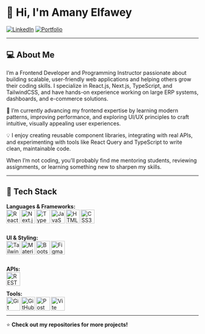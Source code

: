 # 👋 Hi, I'm Amany Elfawey  

[![LinkedIn](https://img.shields.io/badge/-LinkedIn-0077B5?style=for-the-badge&logo=linkedin&logoColor=white)](https://www.linkedin.com/in/amanyelfawey/)
[![Portfolio](https://img.shields.io/badge/-Portfolio-000000?style=for-the-badge&logo=react&logoColor=white)](https://your-portfolio-link.com)

---

## 💻 About Me
I’m a Frontend Developer and Programming Instructor passionate about building scalable, user-friendly web applications and helping others grow their coding skills.
I specialize in React.js, Next.js, TypeScript, and TailwindCSS, and have hands-on experience working on large ERP systems, dashboards, and e-commerce solutions.

🚀 I’m currently advancing my frontend expertise by learning modern patterns, improving performance, and exploring UI/UX principles to craft intuitive, visually appealing user experiences.

💡 I enjoy creating reusable component libraries, integrating with real APIs, and experimenting with tools like React Query and TypeScript to write clean, maintainable code.

When I’m not coding, you’ll probably find me mentoring students, reviewing assignments, or learning something new to sharpen my skills.

---

## 🚀 Tech Stack

**Languages & Frameworks:**  
<img align="left" alt="React" width="36px" src="https://cdn.jsdelivr.net/gh/devicons/devicon/icons/react/react-original.svg"/> 
<img align="left" alt="Next.js" width="36px" src="https://cdn.jsdelivr.net/gh/devicons/devicon/icons/nextjs/nextjs-original.svg"/> 
<img align="left" alt="TypeScript" width="36px" src="https://cdn.jsdelivr.net/gh/devicons/devicon/icons/typescript/typescript-original.svg"/> 
<img align="left" alt="JavaScript" width="36px" src="https://cdn.jsdelivr.net/gh/devicons/devicon/icons/javascript/javascript-original.svg"/> 
<img align="left" alt="HTML5" width="36px" src="https://cdn.jsdelivr.net/gh/devicons/devicon/icons/html5/html5-original.svg"/> 
<img align="left" alt="CSS3" width="36px" src="https://cdn.jsdelivr.net/gh/devicons/devicon/icons/css3/css3-original.svg"/>  
<br/><br/>

**UI & Styling:**  
<img align="left" alt="TailwindCSS" width="36px" src="https://www.vectorlogo.zone/logos/tailwindcss/tailwindcss-icon.svg"/> 
<img align="left" alt="MaterialUI" width="36px" src="https://cdn.jsdelivr.net/gh/devicons/devicon/icons/materialui/materialui-original.svg"/> 
<img align="left" alt="Bootstrap" width="36px" src="https://cdn.jsdelivr.net/gh/devicons/devicon/icons/bootstrap/bootstrap-original.svg"/> 
<img align="left" alt="Figma" width="36px" src="https://cdn.jsdelivr.net/gh/devicons/devicon/icons/figma/figma-original.svg"/>  
<br/><br/>

**APIs:**  
<img align="left" alt="REST API" width="36px" src="https://img.icons8.com/ios/452/api-settings.png"/> 
<br/><br/>

**Tools:**  
<img align="left" alt="Git" width="36px" src="https://cdn.jsdelivr.net/gh/devicons/devicon/icons/git/git-original.svg"/> 
<img align="left" alt="GitHub" width="36px" src="https://cdn.jsdelivr.net/gh/devicons/devicon/icons/github/github-original.svg"/> 
<img align="left" alt="Postman" width="36px" src="https://www.vectorlogo.zone/logos/getpostman/getpostman-icon.svg"/> 
<img align="left" alt="Vite" width="36px" src="https://vitejs.dev/logo.svg"/> 
<br/><br/>


---



⭐ **Check out my repositories for more projects!**
